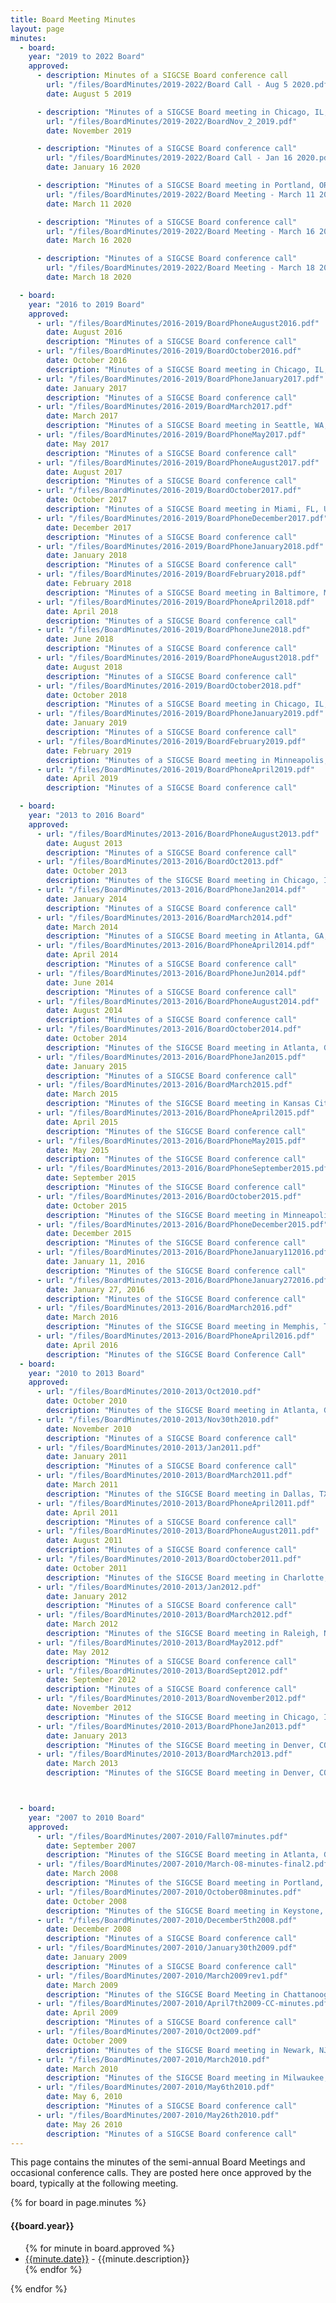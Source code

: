 ```yaml
---
title: Board Meeting Minutes
layout: page
minutes:
  - board: 
    year: "2019 to 2022 Board"
    approved: 
      - description: Minutes of a SIGCSE Board conference call
        url: "/files/BoardMinutes/2019-2022/Board Call - Aug 5 2020.pdf"
        date: August 5 2019

      - description: "Minutes of a SIGCSE Board meeting in Chicago, IL, USA"
        url: "/files/BoardMinutes/2019-2022/BoardNov_2_2019.pdf"
        date: November 2019

      - description: "Minutes of a SIGCSE Board conference call"
        url: "/files/BoardMinutes/2019-2022/Board Call - Jan 16 2020.pdf"
        date: January 16 2020

      - description: "Minutes of a SIGCSE Board meeting in Portland, OR, USA"
        url: "/files/BoardMinutes/2019-2022/Board Meeting - March 11 2020.pdf"
        date: March 11 2020

      - description: "Minutes of a SIGCSE Board conference call"
        url: "/files/BoardMinutes/2019-2022/Board Meeting - March 16 2020.pdf"
        date: March 16 2020

      - description: "Minutes of a SIGCSE Board conference call"
        url: "/files/BoardMinutes/2019-2022/Board Meeting - March 18 2020.pdf"
        date: March 18 2020

  - board: 
    year: "2016 to 2019 Board"
    approved: 
      - url: "/files/BoardMinutes/2016-2019/BoardPhoneAugust2016.pdf"
        date: August 2016
        description: "Minutes of a SIGCSE Board conference call"
      - url: "/files/BoardMinutes/2016-2019/BoardOctober2016.pdf"
        date: October 2016
        description: "Minutes of a SIGCSE Board meeting in Chicago, IL, USA"
      - url: "/files/BoardMinutes/2016-2019/BoardPhoneJanuary2017.pdf"
        date: January 2017
        description: "Minutes of a SIGCSE Board conference call"
      - url: "/files/BoardMinutes/2016-2019/BoardMarch2017.pdf"
        date: March 2017
        description: "Minutes of a SIGCSE Board meeting in Seattle, WA, USA"
      - url: "/files/BoardMinutes/2016-2019/BoardPhoneMay2017.pdf"
        date: May 2017
        description: "Minutes of a SIGCSE Board conference call"
      - url: "/files/BoardMinutes/2016-2019/BoardPhoneAugust2017.pdf"
        date: August 2017
        description: "Minutes of a SIGCSE Board conference call"
      - url: "/files/BoardMinutes/2016-2019/BoardOctober2017.pdf"
        date: October 2017
        description: "Minutes of a SIGCSE Board meeting in Miami, FL, USA"
      - url: "/files/BoardMinutes/2016-2019/BoardPhoneDecember2017.pdf"
        date: December 2017
        description: "Minutes of a SIGCSE Board conference call"
      - url: "/files/BoardMinutes/2016-2019/BoardPhoneJanuary2018.pdf"
        date: January 2018
        description: "Minutes of a SIGCSE Board conference call"
      - url: "/files/BoardMinutes/2016-2019/BoardFebruary2018.pdf"
        date: February 2018
        description: "Minutes of a SIGCSE Board meeting in Baltimore, MD, USA"
      - url: "/files/BoardMinutes/2016-2019/BoardPhoneApril2018.pdf"
        date: April 2018
        description: "Minutes of a SIGCSE Board conference call"
      - url: "/files/BoardMinutes/2016-2019/BoardPhoneJune2018.pdf"
        date: June 2018
        description: "Minutes of a SIGCSE Board conference call"
      - url: "/files/BoardMinutes/2016-2019/BoardPhoneAugust2018.pdf"
        date: August 2018
        description: "Minutes of a SIGCSE Board conference call"
      - url: "/files/BoardMinutes/2016-2019/BoardOctober2018.pdf"
        date: October 2018
        description: "Minutes of a SIGCSE Board meeting in Chicago, IL, USA"
      - url: "/files/BoardMinutes/2016-2019/BoardPhoneJanuary2019.pdf"
        date: January 2019
        description: "Minutes of a SIGCSE Board conference call"
      - url: "/files/BoardMinutes/2016-2019/BoardFebruary2019.pdf"
        date: February 2019
        description: "Minutes of a SIGCSE Board meeting in Minneapolis, MN, USA"
      - url: "/files/BoardMinutes/2016-2019/BoardPhoneApril2019.pdf"
        date: April 2019
        description: "Minutes of a SIGCSE Board conference call"

  - board: 
    year: "2013 to 2016 Board"
    approved: 
      - url: "/files/BoardMinutes/2013-2016/BoardPhoneAugust2013.pdf"
        date: August 2013
        description: "Minutes of a SIGCSE Board conference call"
      - url: "/files/BoardMinutes/2013-2016/BoardOct2013.pdf"
        date: October 2013
        description: "Minutes of the SIGCSE Board meeting in Chicago, IL, USA"
      - url: "/files/BoardMinutes/2013-2016/BoardPhoneJan2014.pdf"
        date: January 2014
        description: "Minutes of a SIGCSE Board conference call"
      - url: "/files/BoardMinutes/2013-2016/BoardMarch2014.pdf"
        date: March 2014
        description: "Minutes of a SIGCSE Board meeting in Atlanta, GA, USA"
      - url: "/files/BoardMinutes/2013-2016/BoardPhoneApril2014.pdf"
        date: April 2014
        description: "Minutes of a SIGCSE Board conference call"
      - url: "/files/BoardMinutes/2013-2016/BoardPhoneJun2014.pdf"
        date: June 2014
        description: "Minutes of a SIGCSE Board conference call"
      - url: "/files/BoardMinutes/2013-2016/BoardPhoneAugust2014.pdf"
        date: August 2014
        description: "Minutes of a SIGCSE Board conference call"
      - url: "/files/BoardMinutes/2013-2016/BoardOctober2014.pdf"
        date: October 2014
        description: "Minutes of the SIGCSE Board meeting in Atlanta, GA, USA"
      - url: "/files/BoardMinutes/2013-2016/BoardPhoneJan2015.pdf"
        date: January 2015
        description: "Minutes of a SIGCSE Board conference call"
      - url: "/files/BoardMinutes/2013-2016/BoardMarch2015.pdf"
        date: March 2015
        description: "Minutes of the SIGCSE Board meeting in Kansas City, MO, USA"
      - url: "/files/BoardMinutes/2013-2016/BoardPhoneApril2015.pdf"
        date: April 2015
        description: "Minutes of the SIGCSE Board conference call"
      - url: "/files/BoardMinutes/2013-2016/BoardPhoneMay2015.pdf"
        date: May 2015
        description: "Minutes of the SIGCSE Board conference call"
      - url: "/files/BoardMinutes/2013-2016/BoardPhoneSeptember2015.pdf"
        date: September 2015
        description: "Minutes of the SIGCSE Board conference call"
      - url: "/files/BoardMinutes/2013-2016/BoardOctober2015.pdf"
        date: October 2015
        description: "Minutes of the SIGCSE Board meeting in Minneapolis, MN, USA"
      - url: "/files/BoardMinutes/2013-2016/BoardPhoneDecember2015.pdf"
        date: December 2015
        description: "Minutes of the SIGCSE Board conference call"
      - url: "/files/BoardMinutes/2013-2016/BoardPhoneJanuary112016.pdf"
        date: January 11, 2016
        description: "Minutes of the SIGCSE Board conference call"
      - url: "/files/BoardMinutes/2013-2016/BoardPhoneJanuary272016.pdf"
        date: January 27, 2016
        description: "Minutes of the SIGCSE Board conference call"
      - url: "/files/BoardMinutes/2013-2016/BoardMarch2016.pdf"
        date: March 2016
        description: "Minutes of the SIGCSE Board meeting in Memphis, TN, USA"
      - url: "/files/BoardMinutes/2013-2016/BoardPhoneApril2016.pdf"
        date: April 2016
        description: "Minutes of the SIGCSE Board Conference Call"
  - board: 
    year: "2010 to 2013 Board"
    approved: 
      - url: "/files/BoardMinutes/2010-2013/Oct2010.pdf"
        date: October 2010
        description: "Minutes of the SIGCSE Board meeting in Atlanta, GA, USA"
      - url: "/files/BoardMinutes/2010-2013/Nov30th2010.pdf"
        date: November 2010
        description: "Minutes of a SIGCSE Board conference call"
      - url: "/files/BoardMinutes/2010-2013/Jan2011.pdf"
        date: January 2011
        description: "Minutes of a SIGCSE Board conference call"
      - url: "/files/BoardMinutes/2010-2013/BoardMarch2011.pdf"
        date: March 2011
        description: "Minutes of the SIGCSE Board meeting in Dallas, TX, USA"
      - url: "/files/BoardMinutes/2010-2013/BoardPhoneApril2011.pdf"
        date: April 2011
        description: "Minutes of a SIGCSE Board conference call"
      - url: "/files/BoardMinutes/2010-2013/BoardPhoneAugust2011.pdf"
        date: August 2011
        description: "Minutes of a SIGCSE Board conference call"
      - url: "/files/BoardMinutes/2010-2013/BoardOctober2011.pdf"
        date: October 2011
        description: "Minutes of the SIGCSE Board meeting in Charlotte, NC, USA"
      - url: "/files/BoardMinutes/2010-2013/Jan2012.pdf"
        date: January 2012
        description: "Minutes of a SIGCSE Board conference call"
      - url: "/files/BoardMinutes/2010-2013/BoardMarch2012.pdf"
        date: March 2012
        description: "Minutes of the SIGCSE Board meeting in Raleigh, NC, USA"
      - url: "/files/BoardMinutes/2010-2013/BoardMay2012.pdf"
        date: May 2012
        description: "Minutes of a SIGCSE Board conference call"
      - url: "/files/BoardMinutes/2010-2013/BoardSept2012.pdf"
        date: September 2012
        description: "Minutes of a SIGCSE Board conference call"
      - url: "/files/BoardMinutes/2010-2013/BoardNovember2012.pdf"
        date: November 2012
        description: "Minutes of the SIGCSE Board meeting in Chicago, IL, USA"
      - url: "/files/BoardMinutes/2010-2013/BoardPhoneJan2013.pdf"
        date: January 2013
        description: "Minutes of the SIGCSE Board meeting in Denver, CO, USA"
      - url: "/files/BoardMinutes/2010-2013/BoardMarch2013.pdf"
        date: March 2013
        description: "Minutes of the SIGCSE Board meeting in Denver, CO, USA"



  - board: 
    year: "2007 to 2010 Board"
    approved: 
      - url: "/files/BoardMinutes/2007-2010/Fall07minutes.pdf"
        date: September 2007
        description: "Minutes of the SIGCSE Board meeting in Atlanta, GA, USA"
      - url: "/files/BoardMinutes/2007-2010/March-08-minutes-final2.pdf"
        date: March 2008
        description: "Minutes of the SIGCSE Board meeting in Portland, OR, USA"
      - url: "/files/BoardMinutes/2007-2010/October08minutes.pdf"
        date: October 2008
        description: "Minutes of the SIGCSE Board meeting in Keystone, CO, USA"
      - url: "/files/BoardMinutes/2007-2010/December5th2008.pdf"
        date: December 2008
        description: "Minutes of a SIGCSE Board conference call"
      - url: "/files/BoardMinutes/2007-2010/January30th2009.pdf"
        date: January 2009
        description: "Minutes of a SIGCSE Board conference call"
      - url: "/files/BoardMinutes/2007-2010/March2009rev1.pdf"
        date: March 2009
        description: "Minutes of the SIGCSE Board Meeting in Chattanooga, TN, USA"
      - url: "/files/BoardMinutes/2007-2010/April7th2009-CC-minutes.pdf"
        date: April 2009
        description: "Minutes of a SIGCSE Board conference call"
      - url: "/files/BoardMinutes/2007-2010/Oct2009.pdf"
        date: October 2009
        description: "Minutes of the SIGCSE Board meeting in Newark, NJ, USA"
      - url: "/files/BoardMinutes/2007-2010/March2010.pdf"
        date: March 2010
        description: "Minutes of the SIGCSE Board meeting in Milwaukee, WI, USA"
      - url: "/files/BoardMinutes/2007-2010/May6th2010.pdf"
        date: May 6, 2010
        description: "Minutes of a SIGCSE Board conference call"
      - url: "/files/BoardMinutes/2007-2010/May26th2010.pdf"
        date: May 26 2010
        description: "Minutes of a SIGCSE Board conference call"
---
```


This page contains the minutes of the semi-annual Board Meetings and occasional conference calls. They are posted here once approved by the board, typically at the following meeting.

{% for board in page.minutes %}
#### {{board.year}}
<ul>{% for minute in board.approved %}
<li><a href="{{ minute.url | absolute_url}}">{{minute.date}}</a> - {{minute.description}}</li>
{% endfor %}</ul>
{% endfor %}


